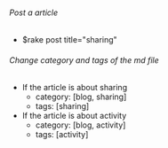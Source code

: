 ###### Post a article

* $rake post title="sharing"


###### Change category and tags of the md file
* If the article is about sharing
    * category: [blog, sharing]
    * tags: [sharing]
* If the article is about activity
    * category: [blog, activity]
    * tags: [activity]
